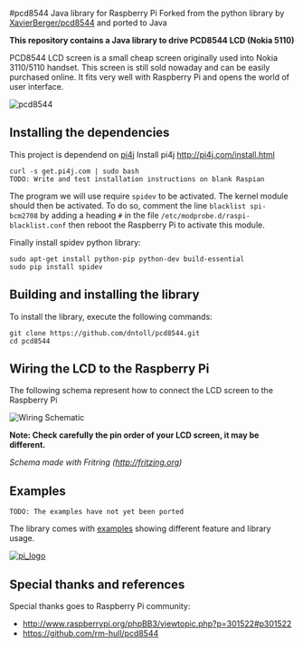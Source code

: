 #pcd8544 Java library for Raspberry Pi
Forked from the python library by [XavierBerger/pcd8544](https://github.com/XavierBerger/pcd8544) and ported to Java

**This repository contains a Java library to drive PCD8544 LCD (Nokia 5110)**

PCD8544 LCD screen is a small cheap screen originally used into Nokia 3110/5110 handset. This screen is still sold nowaday and can be easily purchased online. It fits very well with Raspberry Pi and opens the world of user interface.

![pcd8544](https://raw.github.com/XavierBerger/pcd8544/master/doc/PCD8544.png)

## Installing the dependencies

This project is dependend on [pi4j](http://pi4j.com)
Install pi4j http://pi4j.com/install.html

    curl -s get.pi4j.com | sudo bash
    TODO: Write and test installation instructions on blank Raspian


The program we will use require `spidev` to be activated. The kernel module should then be activated.
To do so, comment the line `blacklist spi-bcm2708` by adding a heading `#` in the file `/etc/modprobe.d/raspi-blacklist.conf` then reboot the Raspberry Pi to activate this module.

Finally install spidev python library:

    sudo apt-get install python-pip python-dev build-essential 
    sudo pip install spidev

## Building and installing the library

To install the library, execute the following commands:

    git clone https://github.com/dntoll/pcd8544.git
    cd pcd8544


## Wiring the LCD to the Raspberry Pi

The following schema represent how to connect the LCD screen to the Raspberry Pi

![Wiring Schematic](https://raw.github.com/XavierBerger/pcd8544/master/doc/PCD8544wiring.png)

**Note: Check carefully the pin order of your LCD screen, it may be different.**

*Schema made with Fritring (http://fritzing.org)*

## Examples

    TODO: The examples have not yet been ported

The library comes with [examples](https://github.com/XavierBerger/pcd8544/tree/master/examples) showing different feature and library usage.

[![pi_logo](https://raw.github.com/XavierBerger/pcd8544/master/doc/pi_logo.png)](https://github.com/XavierBerger/pcd8544/tree/master/examples)

## Special thanks and references

Special thanks goes to Raspberry Pi community:
 * http://www.raspberrypi.org/phpBB3/viewtopic.php?p=301522#p301522
 * https://github.com/rm-hull/pcd8544 

